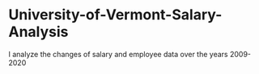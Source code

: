 # University-of-Vermont-Salary-Analysis
I analyze the changes of salary and employee data over the years 2009-2020
